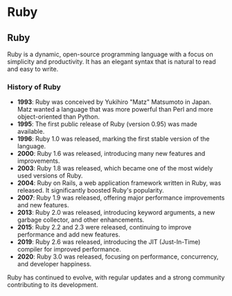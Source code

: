 # Ruby

## Ruby

Ruby is a dynamic, open-source programming language with a focus on simplicity and productivity. It has an elegant syntax that is natural to read and easy to write.

### History of Ruby

- **1993**: Ruby was conceived by Yukihiro "Matz" Matsumoto in Japan. Matz wanted a language that was more powerful than Perl and more object-oriented than Python.
- **1995**: The first public release of Ruby (version 0.95) was made available.
- **1996**: Ruby 1.0 was released, marking the first stable version of the language.
- **2000**: Ruby 1.6 was released, introducing many new features and improvements.
- **2003**: Ruby 1.8 was released, which became one of the most widely used versions of Ruby.
- **2004**: Ruby on Rails, a web application framework written in Ruby, was released. It significantly boosted Ruby's popularity.
- **2007**: Ruby 1.9 was released, offering major performance improvements and new features.
- **2013**: Ruby 2.0 was released, introducing keyword arguments, a new garbage collector, and other enhancements.
- **2015**: Ruby 2.2 and 2.3 were released, continuing to improve performance and add new features.
- **2019**: Ruby 2.6 was released, introducing the JIT (Just-In-Time) compiler for improved performance.
- **2020**: Ruby 3.0 was released, focusing on performance, concurrency, and developer happiness.

Ruby has continued to evolve, with regular updates and a strong community contributing to its development.